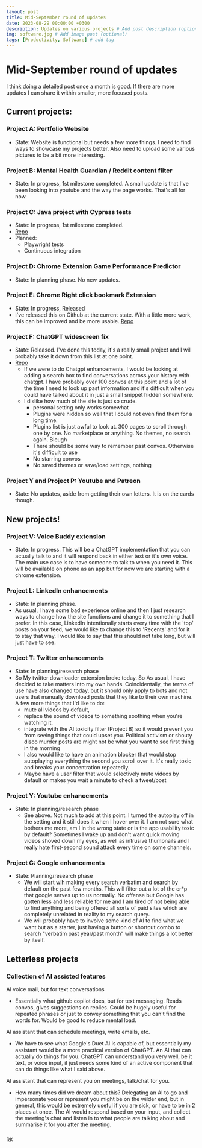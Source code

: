 ```yaml
---
layout: post
title: Mid-September round of updates
date: 2023-08-29 00:00:00 +0300
description: Updates on various projects # Add post description (optional)
img: software.jpg # Add image post (optional)
tags: [Productivity, Software] # add tag
---
```

# Mid-September round of updates

I think doing a detailed post once a month is good. If there are more updates I can share it within smaller, more focused posts.

## Current projects:

### Project A: Portfolio Website

- State: Website is functional but needs a few more things. I need to find ways to showcase my projects better. Also need to upload some various pictures to be a bit more interesting.

### Project B: Mental Health Guardian / Reddit content filter

- State: In progress, 1st milestone completed. A small update is that I've been looking into youtube and the way the page works. That's all for now.

### Project C: Java project with Cypress tests

- State: In progress, 1st milestone completed.
- [Repo](https://github.com/PowerOf/spring-petclinic-fork)
- Planned:
  - Playwright tests
  - Continuous integration

### Project D: Chrome Extension Game Performance Predictor

- State: In planning phase. No new updates.

### Project E: Chrome Right click bookmark Extension

- State: In progress, Released
- I've released this on Github at the current state. With a little more work, this can be improved and be more usable.
[Repo](https://github.com/PowerOf/Chrome-Right-Click-Bookmark-Extension)

### Project F: ChatGPT widescreen fix
- State: Released. I've done this today, it's a really small project and I will probably take it down from this list at one point. 
- [Repo](https://github.com/PowerOf/chrome-2k-scaling-chatgpt-extension)
   - If we were to do Chatgpt enhancements, I would be looking at adding a search box to find conversations across your history with chatgpt. I have probably over 100 convos at this point and a lot of the time I need to look up past information and it's difficult when you could have talked about it in just a small snippet hidden somewhere.
   - I dislike how much of the site is just so crude.
     - personal setting only works somewhat
     - Plugins were hidden so well that I could not even find them for a long time.
     - Plugins list is just awful to look at. 300 pages to scroll through one by one. No marketplace or anything. No themes, no search again. Bleugh
     - There should be some way to remember past convos. Otherwise it's difficult to use
     - No starring convos
     - No saved themes or save/load settings, nothing

### Project Y and Project P: Youtube and Patreon
- State: No updates, aside from getting their own letters. It is on the cards though.

## New projects!

### Project V: Voice Buddy extension
- State: In progress. This will be a ChatGPT implementation that you can actually talk to and it will respond back in either text or it's own voice. The main use case is to have someone  to talk to when you need it. 
This will be available on phone as an app but for now we are starting with a chrome extension.

### Project L: LinkedIn enhancements
- State: In planning phase.
- As usual, I have some bad experience online and then I just research ways to change how the site functions and change it to something that I prefer. In this case, LinkedIn intentionally starts every time with the 'top' posts on your feed, we would like to change this to 'Recents' and for it to stay that way.
I would like to say that this should not take long, but will just have to see.

### Project T: Twitter enhancements
- State: In planning/research phase
- So My twitter downloader extension broke today. So As usual, I have decided to take matters into my own hands. Coincidentally, the terms of use have also changed today, but it should only apply to bots and not users that manually download posts that they like to their own machine.
A few more things that I'd like to do:
  - mute all videos by default,
  - replace the sound of videos to something soothing when you're watching it.
  - integrate with the AI toxicity filter (Project B) so it would prevent you from seeing things that could upset you. Political activism or shouty disco murder posts are might not be what you want to see first thing in the morning
  - I also would like to have an animation blocker that would stop autoplaying everything the second you scroll over it. It's really toxic and breaks your concentration repeatedly. 
  - Maybe have a user filter that would selectively mute videos by default or makes you wait a minute to check a tweet/post

### Project Y: Youtube enhancements
- State: In planning/research phase
  - See above. Not much to add at this point. I turned the autoplay off in the setting and it still does it when I hover over it. I am not sure what bothers me more, am I in the wrong state or is the app usability toxic by default? Sometimes I wake up and don't want quick moving videos shoved down my eyes, as well as intrusive thumbnails and I really hate first-second sound attack every time on some channels.

### Project G: Google enhancements
- State: Planning/research phase
  - We will start wih making every search verbatim and search by default on the past few months. This will filter out a lot of the cr*p that google serves up to us normally. No offense but Google has gotten less and less reliable for me and I am tired of not being able to find anything and being offered all sorts of paid sites which are completely unrelated in reality to my search query. 
  - We will probably have to involve some kind of AI to find what we want but as a starter, just having a button or shortcut combo to search "verbatim past year/past month" will make things a lot better by itself.

## Letterless projects

### Collection of AI assisted features
AI voice mail, but for text conversations
- Essentially what github copilot does, but for text messaging. Reads convos, gives suggestions on replies. Could be hugely useful for repeated phrases or just to convey something that you can't find the words for. Would be good to reduce mental load.

AI assistant that can schedule meetings, write emails, etc.
- We have to see what Google's Duet AI is capable of, but essentially my assistant would be a more practical version of ChatGPT. An AI that can actually do things for you. ChatGPT can understand you very well, be it text, or voice input, it just needs some kind of an active component that can do things like what I said above.

AI assistant that can represent you on meetings, talk/chat for you.
- How many times did we dream about this? Delegating an AI to go and impersonate you or represent you might be on the wilder end, but in general, this would be extremely useful if you are sick, or have to be in 2 places at once. The AI would respond based on your input, and collect the meeting's chat and listen in to what people are talking about and summarise it for you after the meeting.




###

RK

